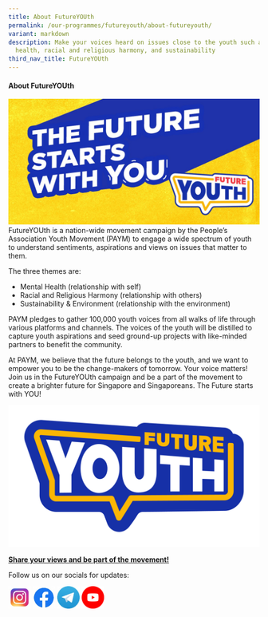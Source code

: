 ```yaml
---
title: About FutureYOUth
permalink: /our-programmes/futureyouth/about-futureyouth/
variant: markdown
description: Make your voices heard on issues close to the youth such as mental
  health, racial and religious harmony, and sustainability
third_nav_title: FutureYOUth
---
```

#### **About FutureYOUth** 
![](/images/01___FutureYOUth_Banner.jpg)
FutureYOUth is a nation-wide movement campaign by the People’s Association Youth Movement (PAYM) to engage a wide spectrum of youth to understand sentiments, aspirations and views on issues that matter to them.

The three themes are:
* Mental Health (relationship with self)
* Racial and Religious Harmony (relationship with others)
* Sustainability &amp; Environment (relationship with the environment)

PAYM pledges to gather 100,000 youth voices from all walks of life through various platforms and channels. The voices of the youth will be distilled to capture youth aspirations and seed ground-up projects with like-minded partners to benefit the community.

At PAYM, we believe that the future belongs to the youth, and we want to empower you to be the change-makers of tomorrow. Your voice matters! Join us in the FutureYOUth campaign and be a part of the movement to create a brighter future for Singapore and Singaporeans. The Future starts with YOU!

![](/images/FutureYOUth_Motifs_Generic_V3.png)

**[Share your views and be part of the movement!](https://go.gov.sg/futureyouthpaym)**

Follow us on our socials for updates:
<div style="text-align:;">
	  <a href="https://www.instagram.com/paym.youths/"><img style="width:45px;height:45px;display:inline-block" alt="" src="/images/IG.jpg"></a>   
  <a href="https://www.facebook.com/PAYMyouths/"><img style="width:45px;height:45px;display:inline-block" alt="" src="/images/FB.jpg"></a>
	<a href="https://t.me/PAYMYouthNetwork"><img style="width:45px;height:45px;display:inline-block" alt="" src="/images/Telegram.jpg"></a>   
  <a href="https://www.youtube.com/@peoplesassociationyouthmov1856"><img style="width:45px;height:45px;display:inline-block" alt="" src="/images/YouTubeIcon.png"></a>

	
<a></a></div>